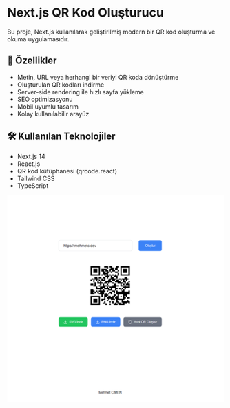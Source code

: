 # Next.js QR Kod Oluşturucu

Bu proje, Next.js kullanılarak geliştirilmiş modern bir QR kod oluşturma ve okuma uygulamasıdır.

## 🚀 Özellikler

- Metin, URL veya herhangi bir veriyi QR koda dönüştürme
- Oluşturulan QR kodları indirme
- Server-side rendering ile hızlı sayfa yükleme
- SEO optimizasyonu
- Mobil uyumlu tasarım
- Kolay kullanılabilir arayüz

## 🛠️ Kullanılan Teknolojiler

- Next.js 14
- React.js
- QR kod kütüphanesi (qrcode.react)
- Tailwind CSS
- TypeScript


![Proje logosu](/qr-app.png)


